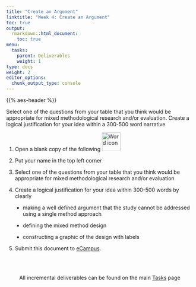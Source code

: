```yaml
---
title: "Create an Argument"
linktitle: "Week 4: Create an Argument"
toc: true
output:
  rmarkdown::html_document:
    toc: true
menu:
  tasks:
    parent: Deliverables
    weight: 1
type: docs
weight: 2
editor_options: 
  chunk_output_type: console
---
```


{{% aes-header %}}

<style>
ul {
    margin-left: 1.5em
}
</style>

Select one of the questions from your table that you think would be appropriate for mixed methodological research and/or evaluation. Create a logical justification for your idea within a 300-500 word narrative

1.  Open a blank copy of the following <img src="/logos/word-ico.png" alt="Word icon" width="50">

2.  Put your name in the top left corner

3.  Select one of the questions from your table that you think would be appropriate for mixed methodological research and/or evaluation

4.  Create a logical justification for your idea within 300-500 words by clearly

-   making a well defined argument that the study cannot be addressed using a single method approach

-   defining the mixed method design

-   constructing a graphic of the design with labels

5.  Submit this document to <a target="_blank" href="https://ecampus.wvu.edu/">eCampus</a>.<br><br>

<br />

<center>
<p id="rounded_corners">
All incremental deliverables can be found on the main <a href="/tasks/#deliverables">Tasks</a> page
<p>
</center>

